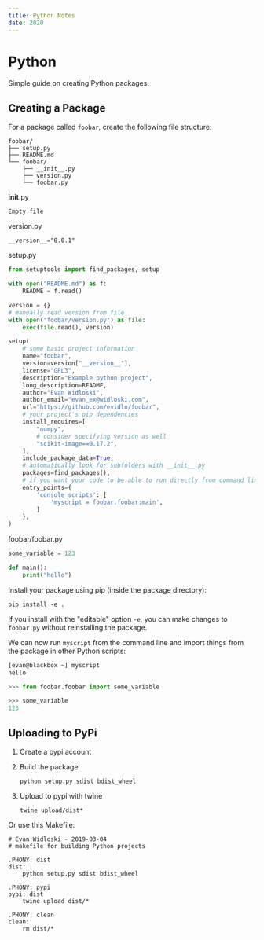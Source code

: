 ```yaml
---
title: Python Notes
date: 2020
---
```


# Python

Simple guide on creating Python packages.

## Creating a Package

For a package called `foobar`, create the following file structure:

```
foobar/
├── setup.py
├── README.md
└── foobar/
    ├── __init__.py
    ├── version.py
    └── foobar.py
```

__init__.py

```
Empty file
```

version.py

```
__version__="0.0.1"
```

setup.py

``` python
from setuptools import find_packages, setup

with open("README.md") as f:
    README = f.read()

version = {}
# manually read version from file
with open("foobar/version.py") as file:
    exec(file.read(), version)

setup(
    # some basic project information
    name="foobar",
    version=version["__version__"],
    license="GPL3",
    description="Example python project",
    long_description=README,
    author="Evan Widloski",
    author_email="evan_ex@widloski.com",
    url="https://github.com/evidlo/foobar",
    # your project's pip dependencies
    install_requires=[
        "numpy",
        # consider specifying version as well
        "scikit-image==0.17.2",
    ],
    include_package_data=True,
    # automatically look for subfolders with __init__.py
    packages=find_packages(),
    # if you want your code to be able to run directly from command line
    entry_points={
        'console_scripts': [
            'myscript = foobar.foobar:main',
        ]
    },
)
```


foobar/foobar.py

``` python
some_variable = 123

def main():
    print("hello")
```

Install your package using pip (inside the package directory):

    pip install -e .
    
If you install with the "editable" option `-e`, you can make changes to `foobar.py` without reinstalling the package.

We can now run `myscript` from the command line and import things from the package in other Python scripts:

``` bash
[evan@blackbox ~] myscript
hello
```

``` python
>>> from foobar.foobar import some_variable

>>> some_variable
123
```


## Uploading to PyPi

1. Create a pypi account
    
2. Build the package

       python setup.py sdist bdist_wheel
    
3. Upload to pypi with twine

       twine upload/dist*


Or use this Makefile:

```
# Evan Widloski - 2019-03-04
# makefile for building Python projects

.PHONY: dist
dist:
	python setup.py sdist bdist_wheel

.PHONY: pypi
pypi: dist
	twine upload dist/*

.PHONY: clean
clean:
	rm dist/*
```

